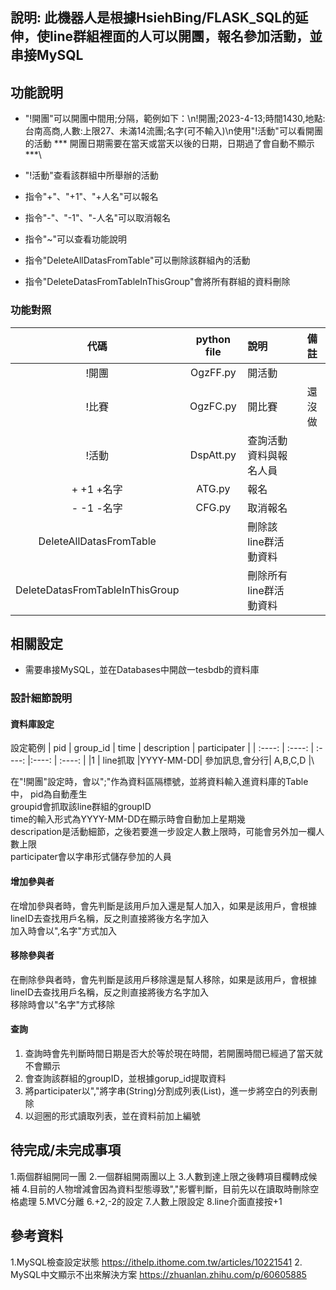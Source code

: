 ## 說明: 此機器人是根據HsiehBing/FLASK_SQL的延伸，使line群組裡面的人可以開團，報名參加活動，並串接MySQL

## 功能說明

* "!開團"可以開團中間用;分隔，範例如下：\n!開團;2023-4-13;時間1430,地點:台南高商,人數:上限27、未滿14流團;名字(可不輸入)\n使用"!活動"可以看開團的活動
*** 開團日期需要在當天或當天以後的日期，日期過了會自動不顯示 ***\
* "!活動"查看該群組中所舉辦的活動

* 指令"+"、"+1"、"+人名"可以報名

* 指令"-"、"-1"、"-人名"可以取消報名

* 指令"~"可以查看功能說明

* 指令"DeleteAllDatasFromTable"可以刪除該群組內的活動

* 指令"DeleteDatasFromTableInThisGroup"會將所有群組的資料刪除

### 功能對照

  | 代碼                              | python file | 說明                  |  備註    |
  | :----:                           | :----:       | :----                 |:----:   |
  | !開團                             | OgzFF.py    | 開活動                 |         |
  | !比賽                             | OgzFC.py    | 開比賽                 | 還沒做   |
  | !活動                             | DspAtt.py   | 查詢活動資料與報名人員  |          |
  | + +1 +名字                        | ATG.py      | 報名                   |         |
  | - -1 -名字                        | CFG.py      | 取消報名               |          |
  | DeleteAllDatasFromTable          |              | 刪除該line群活動資料    |         |
  | DeleteDatasFromTableInThisGroup  |              | 刪除所有line群活動資料  |          |\


## 相關設定

* 需要串接MySQL，並在Databases中開啟一tesbdb的資料庫


### 設計細節說明
#### 資料庫設定
設定範例
| pid    | group_id | time   |  description |  participater |
| :----: | :----:   | :----: |:----:        |  :----:       |
|1       | line抓取 |YYYY-MM-DD| 參加訊息,會分行| A,B,C,D     |\

在"!開團"設定時，會以";"作為資料區隔標號，並將資料輸入進資料庫的Table中，
pid為自動產生 \
groupid會抓取該line群組的groupID  \
time的輸入形式為YYYY-MM-DD在顯示時會自動加上星期幾 \
descripation是活動細節，之後若要進一步設定人數上限時，可能會另外加一欄人數上限 \
participater會以字串形式儲存參加的人員

#### 增加參與者
在增加參與者時，會先判斷是該用戶加入還是幫人加入，如果是該用戶，會根據lineID去查找用戶名稱，反之則直接將後方名字加入 \
加入時會以",名字"方式加入

#### 移除參與者
在刪除參與者時，會先判斷是該用戶移除還是幫人移除，如果是該用戶，會根據lineID去查找用戶名稱，反之則直接將後方名字加入 \
移除時會以"名字"方式移除

#### 查詢
1. 查詢時會先判斷時間日期是否大於等於現在時間，若開團時間已經過了當天就不會顯示 
2. 會查詢該群組的groupID，並根據gorup_id提取資料
3. 將participater以","將字串(String)分割成列表(List)，進一步將空白的列表刪除
4. 以迴圈的形式讀取列表，並在資料前加上編號

## 待完成/未完成事項

1.兩個群組開同一團
2.一個群組開兩團以上
3.人數到達上限之後轉項目欄轉成候補
4.目前的人物增減會因為資料型態導致","影響判斷，目前先以在讀取時刪除空格處理
5.MVC分離
6.+2,-2的設定
7.人數上限設定
8.line介面直接按+1
## 參考資料
1.MySQL檢查設定狀態
https://ithelp.ithome.com.tw/articles/10221541
2. MySQL中文顯示不出來解決方案
https://zhuanlan.zhihu.com/p/60605885

